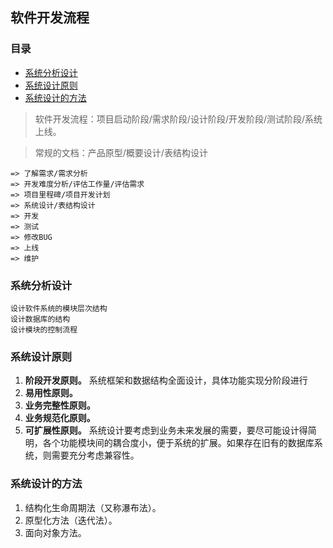 ## 软件开发流程

### 目录
- [系统分析设计](#系统分析设计)
- [系统设计原则](#系统设计原则)
- [系统设计的方法](#系统设计的方法)


> 软件开发流程：项目启动阶段/需求阶段/设计阶段/开发阶段/测试阶段/系统上线。

> 常规的文档：产品原型/概要设计/表结构设计

```text
=> 了解需求/需求分析
=> 开发难度分析/评估工作量/评估需求
=> 项目里程碑/项目开发计划
=> 系统设计/表结构设计
=> 开发
=> 测试
=> 修改BUG
=> 上线
=> 维护

```

### 系统分析设计
```text
设计软件系统的模块层次结构 
设计数据库的结构
设计模块的控制流程

```
### 系统设计原则
1. **阶段开发原则。** 系统框架和数据结构全面设计，具体功能实现分阶段进行
2. **易用性原则。** 
3. **业务完整性原则。**
4. **业务规范化原则。**
5. **可扩展性原则。** 系统设计要考虑到业务未来发展的需要，要尽可能设计得简明，各个功能模块间的耦合度小，便于系统的扩展。如果存在旧有的数据库系统，则需要充分考虑兼容性。

### 系统设计的方法
1. 结构化生命周期法（又称瀑布法）。 
2. 原型化方法（迭代法）。 
3. 面向对象方法。 